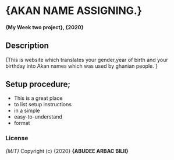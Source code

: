# {AKAN NAME ASSIGNING.}
#### {My Week two project}, {2020}

## Description
{This is website which translates your gender,year of birth and your birthday into Akan names which was used by ghanian people. }
## Setup procedure;
* This is a great place
* to list setup instructions
* in a simple
* easy-to-understand
* format 
### License
*{MIT}*
Copyright (c) {2020} **{ABUDEE  ARBAC BILII}**
  
